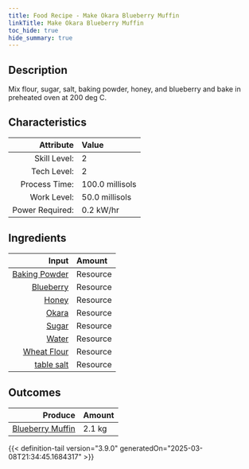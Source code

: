 ```yaml
---
title: Food Recipe - Make Okara Blueberry Muffin
linkTitle: Make Okara Blueberry Muffin
toc_hide: true
hide_summary: true
---
```

<!-- This is generated by the MarsSim HelpGenertor, do not edit. -->

## Description
Mix flour, sugar, salt, baking powder, honey, and blueberry&#10;&#9;&#9;&#9;and bake in preheated oven at 200 deg C. 

## Characteristics

| Attribute      | Value |
|--------:|:------|
|Skill Level:|2|
|Tech Level:|2|
|Process Time:|100.0 millisols|
|Work Level:|50.0 millisols|
|Power Required:|0.2 kW/hr|

## Ingredients

| Input      | Amount |
|--------:|:------|
|[Baking Powder](/docs/definitions/resource/baking-powder)|Resource|0.1 kg|
|[Blueberry](/docs/definitions/resource/blueberry)|Resource|0.2 kg|
|[Honey](/docs/definitions/resource/honey)|Resource|0.1 kg|
|[Okara](/docs/definitions/resource/okara)|Resource|0.35 kg|
|[Sugar](/docs/definitions/resource/sugar)|Resource|0.15 kg|
|[Water](/docs/definitions/resource/water)|Resource|2.0 kg|
|[Wheat Flour](/docs/definitions/resource/wheat-flour)|Resource|1.3 kg|
|[table salt](/docs/definitions/resource/table-salt)|Resource|0.1 kg|

## Outcomes


| Produce      | Amount |
|--------:|:------|
|[Blueberry Muffin](/docs/definitions/resource/blueberry-muffin)|2.1 kg|



{{< definition-tail version="3.9.0" generatedOn="2025-03-08T21:34:45.1684317" >}}




